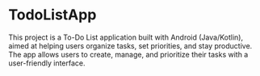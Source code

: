 # TodoListApp
This project is a To-Do List application built with Android (Java/Kotlin), aimed at helping users organize tasks, set priorities, and stay productive. The app allows users to create, manage, and prioritize their tasks with a user-friendly interface.
